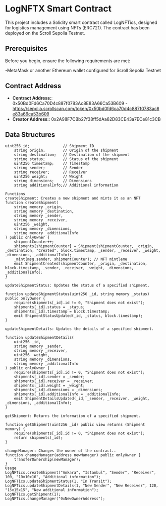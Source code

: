 
# LogNFTX Smart Contract


This project includes a Solidity smart contract called LogNFTics, designed for logistics management using NFTs (ERC721). The contract has been deployed on the Scroll Sepolia Testnet.

## Prerequisites

Before you begin, ensure the following requirements are met:

-MetaMask or another Ethereum wallet configured for Scroll Sepolia Testnet

## Contract Address

- **Contract Address:**: 0x50Bd0Fd6Ca70D4c887f0783Ac8E83A66Ca53B609 -https://sepolia.scrollscan.com/token/0x50bd0fd6ca70d4c887f0783ac8e83a66ca53b609
- **Creator Address:**: 0x2A98F7CBb27f38ff5dAa62D83CE43a7ECe81c3CB

## Data Structures

```solidity
uint256 id;               // Shipment ID
    string origin;        // Origin of the shipment
    string destination;   // Destination of the shipment
    string status;        // Status of the shipment
    uint256 timestamp;    // Timestamp
    string sender;        // Sender
    string receiver;      // Receiver
    uint256 weight;       // Weight
    string dimensions;    // Dimensions
    string additionalInfo;// Additional information

Functions
createShipment: Creates a new shipment and mints it as an NFT
function createShipment(
    string memory _origin, 
    string memory _destination, 
    string memory _sender, 
    string memory _receiver, 
    uint256 _weight, 
    string memory _dimensions, 
    string memory _additionalInfo
) public onlyOwner {
    shipmentCounter++;
    shipments[shipmentCounter] = Shipment(shipmentCounter, _origin, _destination, "Created", block.timestamp, _sender, _receiver, _weight, _dimensions, _additionalInfo);
    _mint(msg.sender, shipmentCounter); // NFT mintleme
    emit ShipmentCreated(shipmentCounter, _origin, _destination, block.timestamp, _sender, _receiver, _weight, _dimensions, _additionalInfo);
}

updateShipmentStatus: Updates the status of a specified shipment.

function updateShipmentStatus(uint256 _id, string memory _status) public onlyOwner {
    require(shipments[_id].id != 0, "Shipment does not exist");
    shipments[_id].status = _status;
    shipments[_id].timestamp = block.timestamp;
    emit ShipmentStatusUpdated(_id, _status, block.timestamp);
}

updateShipmentDetails: Updates the details of a specified shipment.

function updateShipmentDetails(
    uint256 _id, 
    string memory _sender, 
    string memory _receiver, 
    uint256 _weight, 
    string memory _dimensions, 
    string memory _additionalInfo
) public onlyOwner {
    require(shipments[_id].id != 0, "Shipment does not exist");
    shipments[_id].sender = _sender;
    shipments[_id].receiver = _receiver;
    shipments[_id].weight = _weight;
    shipments[_id].dimensions = _dimensions;
    shipments[_id].additionalInfo = _additionalInfo;
    emit ShipmentDetailsUpdated(_id, _sender, _receiver, _weight, _dimensions, _additionalInfo);
}

getShipment: Returns the information of a specified shipment.

function getShipment(uint256 _id) public view returns (Shipment memory) {
    require(shipments[_id].id != 0, "Shipment does not exist");
    return shipments[_id];
}

changeManager: Changes the owner of the contract..
function changeManager(address newManager) public onlyOwner {
    transferOwnership(newManager);
}
Usage
LogNFTics.createShipment("Ankara", "Istanbul", "Sender", "Receiver", 100, "10x10x10", "Additional information");
LogNFTics.updateShipmentStatus(1, "In Transit");
LogNFTics.updateShipmentDetails(1, "New Sender", "New Receiver", 120, "15x15x15", "New additional information");
LogNFTics.getShipment(1);
LogNFTics.changeManager("0xNewOwnerAddress");
